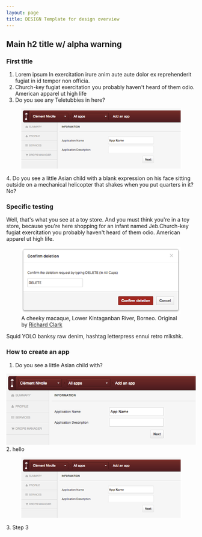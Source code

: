 ```yaml
---
layout: page
title: DESIGN Template for design overview
---
```

## Main h2 title w/ alpha warning <span class="cc-alpha pull-right" title="Currently in Alpha version"></span>

### First title

1. Lorem ipsum In exercitation irure anim aute aute dolor ex reprehenderit fugiat in id tempor non officia.
2. Church-key fugiat exercitation you probably haven't heard of them odio. American apparel ut high life
3. Do you see any Teletubbies in here?
<figure class="cc-content-imglarge">
  <img src="/assets/images/screenshot.png"/>
</figure>
4. Do you see a little Asian child with a blank expression on his face sitting outside on a mechanical helicopter that shakes when you put quarters in it? No?

### Specific testing
Well, that's what you see at a toy store. And you must think you're in a toy store, because you're here shopping for an infant named Jeb.Church-key fugiat exercitation you probably haven't heard of them odio. American apparel ut high life.  

<figure class="cc-content-img">
  <a href="/assets/images/screenshot2.png"><img src="/assets/images/screenshot2.png"/></a>
  <figcaption>
  	A cheeky macaque, Lower Kintaganban River, Borneo. Original by 
  	<a href="http://www.flickr.com/photos/rclark/">Richard Clark</a>
  </figcaption>
</figure>

Squid YOLO banksy raw denim, hashtag letterpress ennui retro mlkshk.

### How to create an app

1. Do you see a little Asian child with?<figure class="cc-content-imglarge">
  <img src="/assets/images/screenshot.png"/>
</figure>
2. hello <figure class="cc-content-imglarge">
  <img src="/assets/images/screenshot.png"/>
</figure>
3. Step 3




<script type="text/javascript">
$('.cc-content__text ul li a').click(function(){
    $('html, body').animate({
        scrollTop: $( $(this).attr('href') ).offset().top - 1
    }, 500);
    return false;
});
</script>
